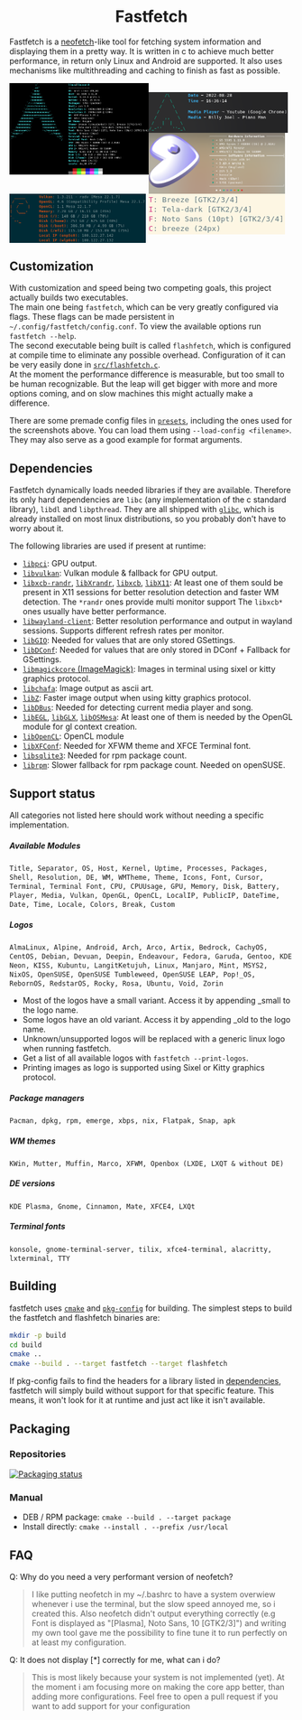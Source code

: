 # <center> Fastfetch </center>

Fastfetch is a [neofetch](https://github.com/dylanaraps/neofetch)-like tool for fetching system information and displaying them in a pretty way. It is written in c to achieve much better performance, in return only Linux and Android are supported. It also uses mechanisms like multithreading and caching to finish as fast as possible.  

<img src="screenshots/example1.png" width="49%" align="left" />
<!-- Only way GFM seems to allow to make a margin... -->
<img src="https://upload.wikimedia.org/wikipedia/commons/2/24/Transparent_Square_Tiles_Texture.png" width="49%" height="16px" align="left" />
<img src="screenshots/example4.png" width="49%" align="left" />
<img src="screenshots/example2.png" width="48%" align="top" />
<img src="screenshots/example3.png" width="48%" align="top" />
<img src="screenshots/example5.png" height="15%" align="top" />

## Customization

With customization and speed being two competing goals, this project actually builds two executables.  
The main one being `fastfetch`, which can be very greatly configured via flags. These flags can be made persistent in `~/.config/fastfetch/config.conf`. To view the available options run `fastfetch --help`.  
The second executable being built is called `flashfetch`, which is configured at compile time to eliminate any possible overhead. Configuration of it can be very easily done in [`src/flashfetch.c`](src/flashfetch.c).  
At the moment the performance difference is measurable, but too small to be human recognizable. But the leap will get bigger with more and more options coming, and on slow machines this might actually make a difference.  

There are some premade config files in [`presets`](presets), including the ones used for the screenshots above. You can load them using `--load-config <filename>`. They may also serve as a good example for format arguments.

## Dependencies

Fastfetch dynamically loads needed libraries if they are available. Therefore its only hard dependencies are `libc` (any implementation of the c standard library), `libdl` and `libpthread`. They are all shipped with [`glibc`](https://www.gnu.org/software/libc/), which is already installed on most linux distributions, so you probably don't have to worry about it.  

The following libraries are used if present at runtime:
* [`libpci`](https://github.com/pciutils/pciutils): GPU output.
* [`libvulkan`](https://www.vulkan.org/): Vulkan module & fallback for GPU output.
* [`libxcb-randr`](https://xcb.freedesktop.org/),
    [`libXrandr`](https://gitlab.freedesktop.org/xorg/lib/libxrandr),
    [`libxcb`](https://xcb.freedesktop.org/),
    [`libX11`](https://gitlab.freedesktop.org/xorg/lib/libx11): At least one of them sould be present in X11 sessions for better resolution detection and faster WM detection. The `*randr` ones provide multi monitor support The `libxcb*` ones usually have better performance.
* [`libwayland-client`](https://wayland.freedesktop.org/): Better resolution performance and output in wayland sessions. Supports different refresh rates per monitor.
* [`libGIO`](https://developer.gnome.org/gio/unstable/): Needed for values that are only stored GSettings.
* [`libDConf`](https://developer.gnome.org/dconf/unstable/): Needed for values that are only stored in DConf + Fallback for GSettings.
* [`libmagickcore` (ImageMagick)](https://www.imagemagick.org/): Images in terminal using sixel or kitty graphics protocol.
* [`libchafa`](https://github.com/hpjansson/chafa): Image output as ascii art.
* [`libZ`](https://www.zlib.net/): Faster image output when using kitty graphics protocol.
* [`libDBus`](https://www.freedesktop.org/wiki/Software/dbus): Needed for detecting current media player and song.
* [`libEGL`](https://www.khronos.org/registry/EGL/),
    [`libGLX`](https://dri.freedesktop.org/wiki/GLX/),
    [`libOSMesa`](https://docs.mesa3d.org/osmesa.html): At least one of them is needed by the OpenGL module for gl context creation.
* [`libOpenCL`](https://www.khronos.org/opencl/): OpenCL module
* [`libXFConf`](https://gitlab.xfce.org/xfce/xfconf): Needed for XFWM theme and XFCE Terminal font.
* [`libsqlite3`](https://www.sqlite.org/index.html): Needed for rpm package count.
* [`librpm`](http://rpm.org/): Slower fallback for rpm package count. Needed on openSUSE.

## Support status
All categories not listed here should work without needing a specific implementation.

##### Available Modules
```
Title, Separator, OS, Host, Kernel, Uptime, Processes, Packages, Shell, Resolution, DE, WM, WMTheme, Theme, Icons, Font, Cursor, Terminal, Terminal Font, CPU, CPUUsage, GPU, Memory, Disk, Battery, Player, Media, Vulkan, OpenGL, OpenCL, LocalIP, PublicIP, DateTime, Date, Time, Locale, Colors, Break, Custom
```

##### Logos
```
AlmaLinux, Alpine, Android, Arch, Arco, Artix, Bedrock, CachyOS, CentOS, Debian, Devuan, Deepin, Endeavour, Fedora, Garuda, Gentoo, KDE Neon, KISS, Kubuntu, LangitKetujuh, Linux, Manjaro, Mint, MSYS2, NixOS, OpenSUSE, OpenSUSE Tumbleweed, OpenSUSE LEAP, Pop!_OS, RebornOS, RedstarOS, Rocky, Rosa, Ubuntu, Void, Zorin
```
* Most of the logos have a small variant. Access it by appending _small to the logo name.
* Some logos have an old variant. Access it by appending _old to the logo name.
* Unknown/unsupported logos will be replaced with a generic linux logo when running fastfetch.
* Get a list of all available logos with `fastfetch --print-logos`.
* Printing images as logo is supported using Sixel or Kitty graphics protocol.

##### Package managers
```
Pacman, dpkg, rpm, emerge, xbps, nix, Flatpak, Snap, apk
```

##### WM themes
```
KWin, Mutter, Muffin, Marco, XFWM, Openbox (LXDE, LXQT & without DE)
```

##### DE versions
```
KDE Plasma, Gnome, Cinnamon, Mate, XFCE4, LXQt
```

##### Terminal fonts
```
konsole, gnome-terminal-server, tilix, xfce4-terminal, alacritty, lxterminal, TTY
```

## Building

fastfetch uses [`cmake`](https://cmake.org/) and [`pkg-config`](https://www.freedesktop.org/wiki/Software/pkg-config/) for building. The simplest steps to build the fastfetch and flashfetch binaries are:  
```bash
mkdir -p build
cd build
cmake ..
cmake --build . --target fastfetch --target flashfetch
```

If pkg-config fails to find the headers for a library listed in [dependencies](#dependencies), fastfetch will simply build without support for that specific feature. This means, it won't look for it at runtime and just act like it isn't available.

## Packaging

### Repositories

[![Packaging status](https://repology.org/badge/vertical-allrepos/fastfetch.svg?header=)](https://repology.org/project/fastfetch/versions)

### Manual

* DEB / RPM package: `cmake --build . --target package`
* Install directly: `cmake --install . --prefix /usr/local`

## FAQ

Q: Why do you need a very performant version of neofetch?
> I like putting neofetch in my ~/.bashrc to have a system overwiew whenever i use the terminal, but the slow speed annoyed me, so i created this. Also neofetch didn't output everything correctly (e.g Font is displayed as "[Plasma], Noto Sans, 10 [GTK2/3]") and writing my own tool gave me the possibility to fine tune it to run perfectly on at least my configuration.

Q: It does not display [*] correctly for me, what can i do?
> This is most likely because your system is not implemented (yet). At the moment i am focusing more on making the core app better, than adding more configurations. Feel free to open a pull request if you want to add support for your configuration
